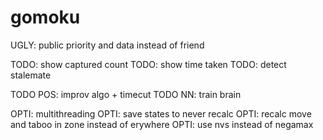# gomoku

UGLY: public priority and data instead of friend

TODO: show captured count
TODO: show time taken
TODO: detect stalemate

TODO POS: improv algo + timecut
TODO NN: train brain

OPTI: multithreading
OPTI: save states to never recalc
OPTI: recalc move and taboo in zone instead of erywhere
OPTI: use nvs instead of negamax